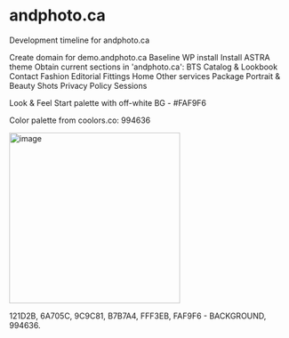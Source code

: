 # andphoto.ca
Development timeline for andphoto.ca

Create domain for demo.andphoto.ca
Baseline WP install
Install ASTRA theme
Obtain current sections in 'andphoto.ca':
  BTS
  Catalog & Lookbook
  Contact
  Fashion Editorial
  Fittings
  Home
  Other services
  Package
  Portrait & Beauty Shots
  Privacy Policy
  Sessions

Look & Feel
  Start palette with off-white BG - #FAF9F6

Color palette from coolors.co: 994636

<img width="307" alt="image" src="https://user-images.githubusercontent.com/49352631/213950779-3d72f7d6-27af-4f12-b5d7-5815ea8fa6ac.png">

  121D2B,
  6A705C,
  9C9C81,
  B7B7A4,
  FFF3EB,
  FAF9F6 - BACKGROUND,
  994636.
  
  
  
